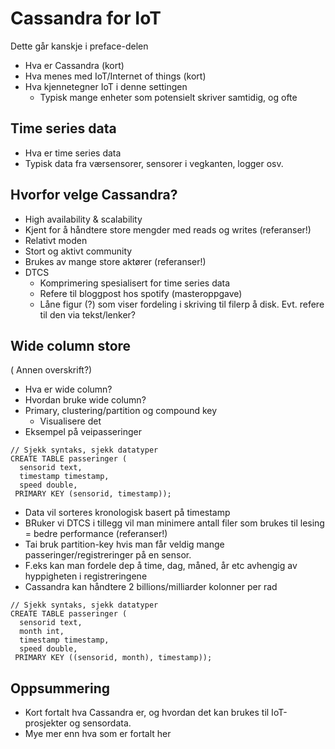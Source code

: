 # Cassandra for IoT
Dette går kanskje i preface-delen

- Hva er Cassandra (kort)
- Hva menes med IoT/Internet of things (kort)
- Hva kjennetegner IoT i denne settingen
	- Typisk mange enheter som potensielt skriver samtidig, og ofte


## Time series data
- Hva er time series data
- Typisk data fra værsensorer, sensorer i vegkanten, logger osv.

## Hvorfor velge Cassandra?
- High availability & scalability
- Kjent for å håndtere store mengder med reads og writes (referanser!)
- Relativt moden
- Stort og aktivt community
- Brukes av mange store aktører (referanser!)
- DTCS
	- Komprimering spesialisert for time series data
	- Refere til bloggpost hos spotify (masteroppgave)
	- Låne figur (?) som viser fordeling i skriving til filerp å disk. Evt. refere til den via tekst/lenker?

## Wide column store
( Annen overskrift?)

- Hva er wide column?
- Hvordan bruke wide column?
- Primary, clustering/partition og compound key
	- Visualisere det
- Eksempel på veipasseringer 

```
// Sjekk syntaks, sjekk datatyper
CREATE TABLE passeringer (
  sensorid text,
  timestamp timestamp,
  speed double,
 PRIMARY KEY (sensorid, timestamp));
```
- Data vil sorteres kronologisk basert på timestamp
- BRuker vi DTCS i tillegg vil man minimere antall filer som brukes til lesing = bedre performance (referanser!)
- Tai bruk partition-key hvis man får veldig mange passeringer/registreringer på en sensor.
- F.eks kan man fordele dep å time, dag, måned, år etc avhengig av hyppigheten i registreringene
- Cassandra kan håndtere 2 billions/milliarder kolonner per rad

```
// Sjekk syntaks, sjekk datatyper
CREATE TABLE passeringer (
  sensorid text,
  month int,
  timestamp timestamp,
  speed double,
 PRIMARY KEY ((sensorid, month), timestamp));
```

## Oppsummering
- Kort fortalt hva Cassandra er, og hvordan det kan brukes til IoT-prosjekter og sensordata.
- Mye mer enn hva som er fortalt her